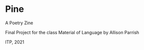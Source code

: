 # Pine
A Poetry Zine

Final Project for the class Material of Language by Allison Parrish


ITP, 2021
